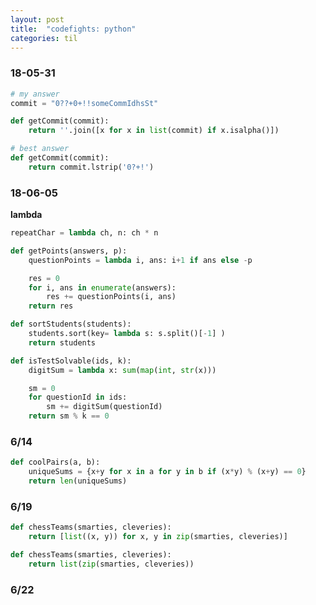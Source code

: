 ```yaml
---
layout: post
title:  "codefights: python"
categories: til
---
```




### 18-05-31

```python
# my answer
commit = "0??+0+!!someCommIdhsSt"

def getCommit(commit):
    return ''.join([x for x in list(commit) if x.isalpha()])

# best answer
def getCommit(commit):
    return commit.lstrip('0?+!')
```


### 18-06-05

**lambda**

```python
repeatChar = lambda ch, n: ch * n
```

```python
def getPoints(answers, p):
    questionPoints = lambda i, ans: i+1 if ans else -p

    res = 0
    for i, ans in enumerate(answers):
        res += questionPoints(i, ans)
    return res
```


```python
def sortStudents(students):
    students.sort(key= lambda s: s.split()[-1] )
    return students
```

```python
def isTestSolvable(ids, k):
    digitSum = lambda x: sum(map(int, str(x)))

    sm = 0
    for questionId in ids:
        sm += digitSum(questionId)
    return sm % k == 0
```

### 6/14

```python
def coolPairs(a, b):
    uniqueSums = {x+y for x in a for y in b if (x*y) % (x+y) == 0}
    return len(uniqueSums)
```



### 6/19

```python
def chessTeams(smarties, cleveries):
    return [list((x, y)) for x, y in zip(smarties, cleveries)]

def chessTeams(smarties, cleveries):
    return list(zip(smarties, cleveries))
```

### 6/22

```python

```

